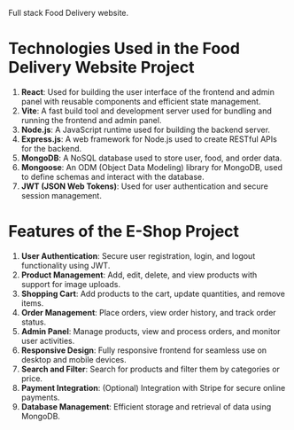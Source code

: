 Full stack Food Delivery website.
# Technologies Used in the Food Delivery Website Project
1. **React**: Used for building the user interface of the frontend and admin panel with reusable components and efficient state management.
2. **Vite**: A fast build tool and development server used for bundling and running the frontend and admin panel.
3. **Node.js**: A JavaScript runtime used for building the backend server.
4. **Express.js**: A web framework for Node.js used to create RESTful APIs for the backend.
5. **MongoDB**: A NoSQL database used to store user, food, and order data.
6. **Mongoose**: An ODM (Object Data Modeling) library for MongoDB, used to define schemas and interact with the database.
7. **JWT (JSON Web Tokens)**: Used for user authentication and secure session management.

# Features of the E-Shop Project
1. **User Authentication**: Secure user registration, login, and logout functionality using JWT.
2. **Product Management**: Add, edit, delete, and view products with support for image uploads.
3. **Shopping Cart**: Add products to the cart, update quantities, and remove items.
4. **Order Management**: Place orders, view order history, and track order status.
5. **Admin Panel**: Manage products, view and process orders, and monitor user activities.
6. **Responsive Design**: Fully responsive frontend for seamless use on desktop and mobile devices.
7. **Search and Filter**: Search for products and filter them by categories or price.
8. **Payment Integration**: (Optional) Integration with Stripe for secure online payments.
9. **Database Management**: Efficient storage and retrieval of data using MongoDB.
